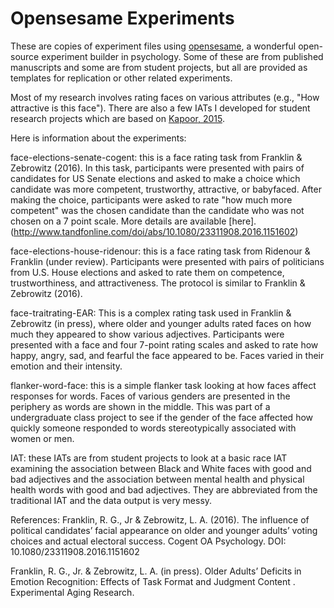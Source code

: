 # Opensesame Experiments

These are copies of experiment files using [opensesame](http://osdoc.cogsci.nl), a wonderful open-source experiment builder in psychology. Some of these are from published manuscripts and some are from student projects, but all are provided as templates for replication or other related experiments.

Most of my research involves rating faces on various attributes (e.g., "How attractive is this face"). There are also a few IATs I developed for student research projects which are based on [Kapoor, 2015](https://figshare.com/articles/Implicit_Association_Test_Template_OpenSesame_/1138676). 

Here is information about the experiments:

face-elections-senate-cogent: this is a face rating task from Franklin & Zebrowitz (2016). In this task, participants were presented with pairs of candidates for US Senate elections and asked to make a choice which candidate was more competent, trustworthy, attractive, or babyfaced. After making the choice, participants were asked to rate "how much more competent" was the chosen candidate than the candidate who was not chosen on a 7 point scale. More details are available [here].(http://www.tandfonline.com/doi/abs/10.1080/23311908.2016.1151602)

face-elections-house-ridenour: this is a face rating task from Ridenour & Franklin (under review). Participants were presented with pairs of politicians from U.S. House elections and asked to rate them on competence, trustworthiness, and attractiveness. The protocol is similar to Franklin & Zebrowitz (2016).

face-traitrating-EAR: This is a complex rating task used in Franklin & Zebrowitz (in press), where older and younger adults rated faces on how much they appeared to show various adjectives. Participants were presented with a face and four 7-point rating scales and asked to rate how happy, angry, sad, and fearful the face appeared to be. Faces varied in their emotion and their intensity.

flanker-word-face: this is a simple flanker task looking at how faces affect responses for words. Faces of various genders are presented in the periphery as words are shown in the middle. This was part of a undergraduate class project to see if the gender of the face affected how quickly someone responded to words stereotypically associated with women or men.

IAT: these IATs are from student projects to look at a basic race IAT examining the association between Black and White faces with good and bad adjectives and the association between mental health and physical health words with good and bad adjectives. They are abbreviated from the traditional IAT and the data output is very messy.

References:
Franklin, R. G., Jr & Zebrowitz, L. A. (2016). The influence of political candidates’ facial appearance on older and younger adults’ voting choices and actual electoral success. Cogent OA Psychology. DOI: 10.1080/23311908.2016.1151602

Franklin, R. G., Jr. & Zebrowitz, L. A. (in press). Older Adults’ Deficits in Emotion Recognition: Effects of Task Format and Judgment Content . Experimental Aging Research.

